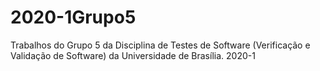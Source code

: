 # 2020-1Grupo5
Trabalhos do Grupo 5 da Disciplina de Testes de Software (Verificação e Validação de Software) da Universidade de Brasília. 2020-1
